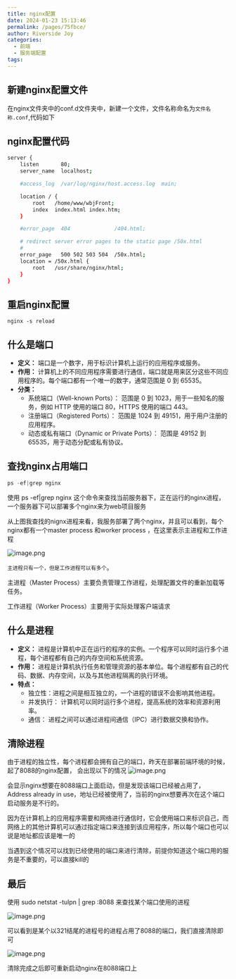 ```yaml
---
title: nginx配置
date: 2024-01-23 15:13:46
permalink: /pages/75fbce/
author: Riverside Joy
categories:
  - 前端
  - 服务端配置
tags:
---
```

## 新建nginx配置文件

在nginx文件夹中的conf.d文件夹中，新建一个文件，文件名称命名为`文件名称.conf`,代码如下

## nginx配置代码

```sh
server {
    listen       80;
    server_name  localhost;

    #access_log  /var/log/nginx/host.access.log  main;

    location / {
        root   /home/www/wbjFront;
        index  index.html index.htm;
    }

    #error_page  404              /404.html;

    # redirect server error pages to the static page /50x.html
    #
    error_page   500 502 503 504  /50x.html;
    location = /50x.html {
        root   /usr/share/nginx/html;
    }
}
```

## 重启nginx配置

```shell
nginx -s reload
```

## 什么是端口

- **定义：** 端口是一个数字，用于标识计算机上运行的应用程序或服务。
- **作用：** 计算机上的不同应用程序需要进行通信，端口就是用来区分这些不同应用程序的。每个端口都有一个唯一的数字，通常范围是 0 到 65535。
- **分类：**
  - 系统端口（Well-known Ports）： 范围是 0 到 1023，用于一些知名的服务，例如 HTTP 使用的端口 80，HTTPS 使用的端口 443。
  - 注册端口（Registered Ports）： 范围是 1024 到 49151，用于用户注册的应用程序。
  - 动态或私有端口（Dynamic or Private Ports）： 范围是 49152 到 65535，用于动态分配或私有协议。

## 查找nginx占用端口

```js
ps -ef|grep nginx
```

使用 ps -ef|grep nginx 这个命令来查找当前服务器下，正在运行的nginx进程，一个服务器下可以部署多个nginx来为web项目服务

从上图我查找的nignx进程来看，我服务部署了两个nginx，并且可以看到，每个nginx都有一个master process 和worker process ，在这里表示主进程和工作进程

![image.png](https://cdn.jsdelivr.net/gh/MaiRen1997/mdPic/vueImg/202401231529443.webp)

`主进程只有一个，但是工作进程可以有多个`。

主进程（Master Process）主要负责管理工作进程，处理配置文件的重新加载等任务。

工作进程（Worker Process）主要用于实际处理客户端请求

## 什么是进程

- **定义：** 进程是计算机中正在运行的程序的实例。一个程序可以同时运行多个进程，每个进程都有自己的内存空间和系统资源。
- **作用：** 进程是计算机执行任务和管理资源的基本单位。每个进程都有自己的代码、数据、内存空间，以及与其他进程隔离的执行环境。
- **特点：**
  - 独立性：进程之间是相互独立的，一个进程的错误不会影响其他进程。
  - 并发执行： 计算机可以同时运行多个进程，提高系统的效率和资源利用率。
  - 通信： 进程之间可以通过进程间通信（IPC）进行数据交换和协作。

## 清除进程

由于进程的独立性，每个进程都会拥有自己的端口，昨天在部署前端环境的时候，起了8088的nginx配置， 会出现以下的情况 ![image.png](https://cdn.jsdelivr.net/gh/MaiRen1997/mdPic/vueImg/202401231554587.webp)

会显示nginx想要在8088端口上面启动，但是发现该端口已经被占用了， Address already in use，地址已经被使用了，当前的nginx想要再次在这个端口启动服务是不行的。

因为在计算机上的应用程序需要和网络进行通信时，它会使用端口来标识自己，而网络上的其他计算机可以通过指定端口来连接到该应用程序，所以每个端口也可以说是地址都应该是唯一的

当遇到这个情况可以找到已经使用的端口来进行清除，前提你知道这个端口用的服务是不重要的，可以直接kill的

## 最后

使用 sudo netstat -tulpn | grep :8088 来查找某个端口使用的进程

![image.png](https://cdn.jsdelivr.net/gh/MaiRen1997/mdPic/vueImg/202401231554583.webp)

可以看到是某个以321结尾的进程号的进程占用了8088的端口，我们直接清除即可

![image.png](https://cdn.jsdelivr.net/gh/MaiRen1997/mdPic/vueImg/202401231529415.webp)

清除完成之后即可重新启动nginx在8088端口上